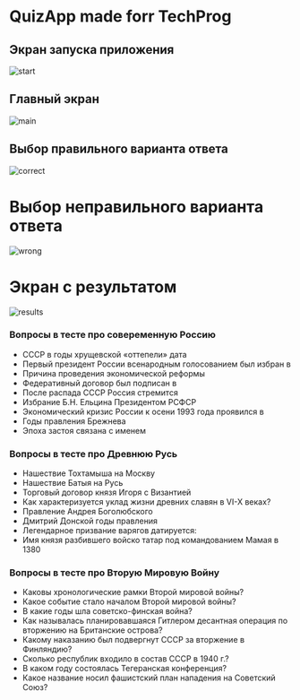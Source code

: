 # QuizApp made forr TechProg

## Экран запуска приложения
![start](https://user-images.githubusercontent.com/120995048/208578144-1471d8e1-c4c6-4b52-9650-6fc9a0a0f4b3.png)
## Главный экран
![main](https://user-images.githubusercontent.com/120995048/211279998-c21ef578-fc76-4a9b-b449-52e2030a8a48.png)
## Выбор правильного варианта ответа
![correct](https://user-images.githubusercontent.com/120995048/208578064-705823b4-925f-4d65-8f6a-c08240e04726.png)
# Выбор неправильного варианта ответа
![wrong](https://user-images.githubusercontent.com/120995048/208578069-0529b35e-6789-45d4-aac6-271f523f1176.png)
# Экран с результатом
![results](https://user-images.githubusercontent.com/120995048/208578068-9326fa52-f640-49a3-a300-b6d9f6d88583.png)


### Вопросы в тесте про совеременную Россию
- СССР в годы хрущевской «оттепели» дата
- Первый президент России всенародным голосованием был избран в
- Причина проведения экономической реформы
- Федеративный договор был подписан в
- После распада СССР Россия стремится
- Избрание Б.Н. Ельцина Президентом РСФСР
- Экономический кризис России к осени 1993 года проявился в
- Годы правления Брежнева
- Эпоха застоя связана с именем

### Вопросы в тесте про Древнюю Русь
- Нашествие Тохтамыша на Москву
- Нашествие Батыя на Русь
- Торговый договор князя Игоря с Византией
- Как характеризуется уклад жизни древних славян в VI-X веках?
- Правление Андрея Боголюбского
- Дмитрий Донской годы правления
- Легендарное призвание варягов датируется:
- Имя князя разбившего войско татар под командованием Мамая в 1380

### Вопросы в тесте про Вторую Мировую Войну
- Каковы хронологические рамки Второй мировой войны?
- Какое событие стало началом Второй мировой войны?
- В какие годы шла советско-финская война?
- Как называлась планировавшаяся Гитлером десантная операция по вторжению на Британские острова?
- Какому наказанию был подвергнут СССР за вторжение в Финляндию?
- Сколько республик входило в состав СССР в 1940 г.?
- В каком году состоялась Тегеранская конференция?
- Какое название носил фашистский план нападения на Советский Союз?
